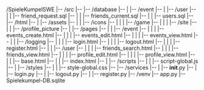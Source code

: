 /SpieleKumpelSWE
|--     /src
|--     |-- /database
|--     |   |-- /event
|--     |   |-- /user
|--     |   |   |-- friend_request.sql
|--     |   |   |-- friends_current.sql
|--     |   |   |-- users.sql
|--     |-- /html
|--     |   |-- /assets
|--     |   |   |-- /icons
|--     |   |   |   |-- /game
|--     |   |   |   |-- /site
|--     |   |   |-- /profile_picture
|--     |   |-- /pages
|--     |   |   |-- /event
|--     |   |   |   |-- events_create.html
|--     |   |   |   |-- events_edit.html
|--     |   |   |   |-- events_view.html
|--     |   |   |-- /logging
|--     |   |   |   |-- login.html
|--     |   |   |   |-- logout.html
|--     |   |   |   |-- register.html
|--     |   |   |-- /user
|--     |   |   |   |-- friends_search.html
|--     |   |   |   |-- friends_view.html
|--     |   |   |   |-- profile_edit.html
|--     |   |   |   |-- profile_view.html
|--     |   |   |-- base.html
|--     |   |   |-- index.html
|--     |   |-- /scripts
|--     |   |   |-- script-global.js
|--     |   |-- /styles
|--     |   |   |-- style-global.css
|--     |-- /services
|--     |   |-- __init__.py
|--     |   |-- login.py
|--     |   |-- logout.py
|--     |   |-- register.py
|--     /venv
|--     app.py
|--     Spielekumpel-DB.sqlite